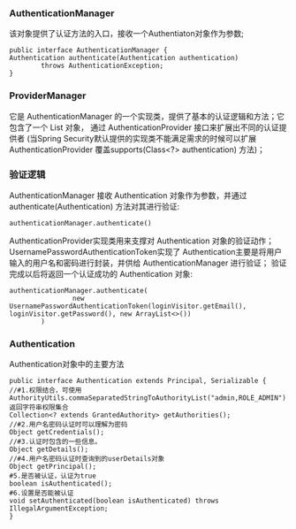 ### AuthenticationManager

该对象提供了认证方法的入口，接收一个Authentiaton对象作为参数;

    public interface AuthenticationManager {
	Authentication authenticate(Authentication authentication)
			throws AuthenticationException;
    }
  
### ProviderManager

它是 AuthenticationManager 的一个实现类，提供了基本的认证逻辑和方法；它包含了一个 List<AuthenticationProvider> 对象，
通过 AuthenticationProvider 接口来扩展出不同的认证提供者
(当Spring Security默认提供的实现类不能满足需求的时候可以扩展AuthenticationProvider 覆盖supports(Class<?> authentication) 方法)；

### 验证逻辑
AuthenticationManager 接收 Authentication 对象作为参数，并通过 authenticate(Authentication) 方法对其进行验证:

    authenticationManager.authenticate()
    
AuthenticationProvider实现类用来支撑对 Authentication 对象的验证动作；
UsernamePasswordAuthenticationToken实现了 Authentication主要是将用户输入的用户名和密码进行封装，并供给 AuthenticationManager 进行验证；
验证完成以后将返回一个认证成功的 Authentication 对象:

    authenticationManager.authenticate(
                    new UsernamePasswordAuthenticationToken(loginVisitor.getEmail(), loginVisitor.getPassword(), new ArrayList<>())
            )
      
### Authentication

Authentication对象中的主要方法

    public interface Authentication extends Principal, Serializable {
	//#1.权限结合，可使用AuthorityUtils.commaSeparatedStringToAuthorityList("admin,ROLE_ADMIN")返回字符串权限集合
	Collection<? extends GrantedAuthority> getAuthorities();
	//#2.用户名密码认证时可以理解为密码
	Object getCredentials();
	//#3.认证时包含的一些信息。
	Object getDetails();
	//#4.用户名密码认证时查询到的userDetails对象
	Object getPrincipal();
	#5.是否被认证，认证为true	
	boolean isAuthenticated();
	#6.设置是否能被认证
	void setAuthenticated(boolean isAuthenticated) throws IllegalArgumentException;
    }
    
    
